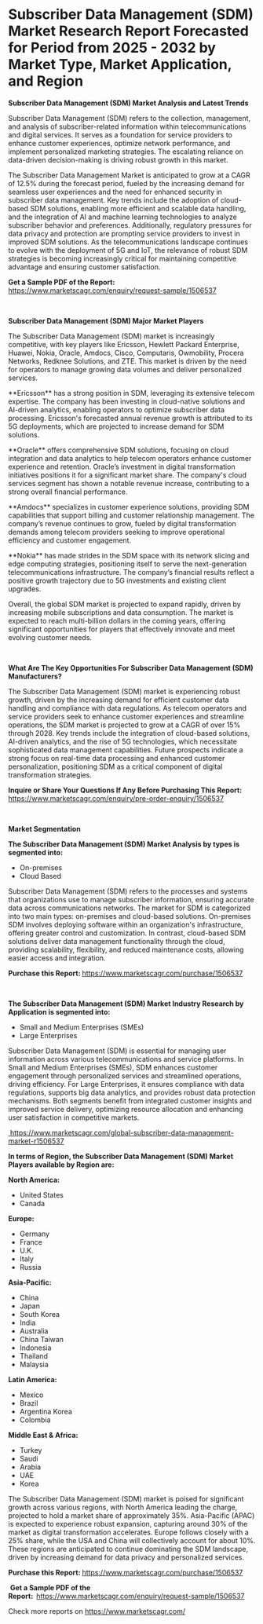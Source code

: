 <p><h1>Subscriber Data Management (SDM) Market Research Report Forecasted for Period from 2025 -  2032 by Market Type, Market Application, and Region</h1></p><p><strong>Subscriber Data Management (SDM) Market Analysis and Latest Trends</strong></p>
<p><p>Subscriber Data Management (SDM) refers to the collection, management, and analysis of subscriber-related information within telecommunications and digital services. It serves as a foundation for service providers to enhance customer experiences, optimize network performance, and implement personalized marketing strategies. The escalating reliance on data-driven decision-making is driving robust growth in this market.</p><p>The Subscriber Data Management Market is anticipated to grow at a CAGR of 12.5% during the forecast period, fueled by the increasing demand for seamless user experiences and the need for enhanced security in subscriber data management. Key trends include the adoption of cloud-based SDM solutions, enabling more efficient and scalable data handling, and the integration of AI and machine learning technologies to analyze subscriber behavior and preferences. Additionally, regulatory pressures for data privacy and protection are prompting service providers to invest in improved SDM solutions. As the telecommunications landscape continues to evolve with the deployment of 5G and IoT, the relevance of robust SDM strategies is becoming increasingly critical for maintaining competitive advantage and ensuring customer satisfaction.</p></p>
<p><strong>Get a Sample PDF of the Report:&nbsp;</strong> <a href="https://www.marketscagr.com/enquiry/request-sample/1506537?utm_campaign=2304&utm_medium=2&utm_source=Github&utm_content=ia&utm_term=23032025&utm_id=subscriber-data-management-sdm">https://www.marketscagr.com/enquiry/request-sample/1506537</a></p>
<p>&nbsp;</p>
<p><strong>Subscriber Data Management (SDM) Major Market Players</strong></p>
<p><p>The Subscriber Data Management (SDM) market is increasingly competitive, with key players like Ericsson, Hewlett Packard Enterprise, Huawei, Nokia, Oracle, Amdocs, Cisco, Computaris, Owmobility, Procera Networks, Redknee Solutions, and ZTE. This market is driven by the need for operators to manage growing data volumes and deliver personalized services.</p><p>**Ericsson** has a strong position in SDM, leveraging its extensive telecom expertise. The company has been investing in cloud-native solutions and AI-driven analytics, enabling operators to optimize subscriber data processing. Ericsson's forecasted annual revenue growth is attributed to its 5G deployments, which are projected to increase demand for SDM solutions.</p><p>**Oracle** offers comprehensive SDM solutions, focusing on cloud integration and data analytics to help telecom operators enhance customer experience and retention. Oracle’s investment in digital transformation initiatives positions it for a significant market share. The company's cloud services segment has shown a notable revenue increase, contributing to a strong overall financial performance.</p><p>**Amdocs** specializes in customer experience solutions, providing SDM capabilities that support billing and customer relationship management. The company’s revenue continues to grow, fueled by digital transformation demands among telecom providers seeking to improve operational efficiency and customer engagement.</p><p>**Nokia** has made strides in the SDM space with its network slicing and edge computing strategies, positioning itself to serve the next-generation telecommunications infrastructure. The company’s financial results reflect a positive growth trajectory due to 5G investments and existing client upgrades.</p><p>Overall, the global SDM market is projected to expand rapidly, driven by increasing mobile subscriptions and data consumption. The market is expected to reach multi-billion dollars in the coming years, offering significant opportunities for players that effectively innovate and meet evolving customer needs.</p></p>
<p>&nbsp;</p>
<p><strong>What Are The Key Opportunities For Subscriber Data Management (SDM) Manufacturers?</strong></p>
<p><p>The Subscriber Data Management (SDM) market is experiencing robust growth, driven by the increasing demand for efficient customer data handling and compliance with data regulations. As telecom operators and service providers seek to enhance customer experiences and streamline operations, the SDM market is projected to grow at a CAGR of over 15% through 2028. Key trends include the integration of cloud-based solutions, AI-driven analytics, and the rise of 5G technologies, which necessitate sophisticated data management capabilities. Future prospects indicate a strong focus on real-time data processing and enhanced customer personalization, positioning SDM as a critical component of digital transformation strategies.</p></p>
<p><strong>Inquire or Share Your Questions If Any Before Purchasing This Report:</strong> <a href="https://www.marketscagr.com/enquiry/pre-order-enquiry/1506537?utm_campaign=2304&utm_medium=2&utm_source=Github&utm_content=ia&utm_term=23032025&utm_id=subscriber-data-management-sdm">https://www.marketscagr.com/enquiry/pre-order-enquiry/1506537</a></p>
<p>&nbsp;</p>
<p><strong>Market Segmentation</strong></p>
<p><strong>The Subscriber Data Management (SDM) Market Analysis by types is segmented into:</strong></p>
<p><ul><li>On-premises</li><li>Cloud Based</li></ul></p>
<p><p>Subscriber Data Management (SDM) refers to the processes and systems that organizations use to manage subscriber information, ensuring accurate data across communications networks. The market for SDM is categorized into two main types: on-premises and cloud-based solutions. On-premises SDM involves deploying software within an organization's infrastructure, offering greater control and customization. In contrast, cloud-based SDM solutions deliver data management functionality through the cloud, providing scalability, flexibility, and reduced maintenance costs, allowing easier access and integration.</p></p>
<p><strong>Purchase this Report:&nbsp;</strong><a href="https://www.marketscagr.com/purchase/1506537?utm_campaign=2304&utm_medium=2&utm_source=Github&utm_content=ia&utm_term=23032025&utm_id=subscriber-data-management-sdm">https://www.marketscagr.com/purchase/1506537</a></p>
<p>&nbsp;</p>
<p><strong>The Subscriber Data Management (SDM) Market Industry Research by Application is segmented into:</strong></p>
<p><ul><li>Small and Medium Enterprises (SMEs)</li><li>Large Enterprises</li></ul></p>
<p><p>Subscriber Data Management (SDM) is essential for managing user information across various telecommunications and service platforms. In Small and Medium Enterprises (SMEs), SDM enhances customer engagement through personalized services and streamlined operations, driving efficiency. For Large Enterprises, it ensures compliance with data regulations, supports big data analytics, and provides robust data protection mechanisms. Both segments benefit from integrated customer insights and improved service delivery, optimizing resource allocation and enhancing user satisfaction in competitive markets.</p></p>
<p><a href="https://www.marketscagr.com/global-subscriber-data-management-market-r1506537?utm_campaign=2304&utm_medium=2&utm_source=Github&utm_content=ia&utm_term=23032025&utm_id=subscriber-data-management-sdm">&nbsp;https://www.marketscagr.com/global-subscriber-data-management-market-r1506537</a></p>
<p><strong>In terms of Region, the Subscriber Data Management (SDM) Market Players available by Region are:</strong></p>
<p>
    <p> <strong> North America: </strong>
        <ul>
            <li>United States</li>
            <li>Canada</li>
        </ul>
        </p> 
    <p> <strong> Europe: </strong>
        <ul>
            <li>Germany</li>
            <li>France</li>
            <li>U.K.</li>
            <li>Italy</li>
            <li>Russia</li>
        </ul>
        </p> 
    <p> <strong> Asia-Pacific: </strong>
        <ul>
            <li>China</li>
            <li>Japan</li>
            <li>South Korea</li>
            <li>India</li>
            <li>Australia</li>
            <li>China Taiwan</li>
            <li>Indonesia</li>
            <li>Thailand</li>
            <li>Malaysia</li>
        </ul>
        </p> 
    <p> <strong> Latin America: </strong>
        <ul>
            <li>Mexico</li>
            <li>Brazil</li>
            <li>Argentina Korea</li>
            <li>Colombia</li>
        </ul>
        </p> 
    <p> <strong> Middle East & Africa: </strong>
        <ul>
            <li>Turkey</li>
            <li>Saudi</li>
            <li>Arabia</li>
            <li>UAE</li>
            <li>Korea</li>
        </ul>
    </p>
    </p>
<p><p>The Subscriber Data Management (SDM) market is poised for significant growth across various regions, with North America leading the charge, projected to hold a market share of approximately 35%. Asia-Pacific (APAC) is expected to experience robust expansion, capturing around 30% of the market as digital transformation accelerates. Europe follows closely with a 25% share, while the USA and China will collectively account for about 10%. These regions are anticipated to continue dominating the SDM landscape, driven by increasing demand for data privacy and personalized services.</p></p>
<p><strong>Purchase this Report: </strong><a href="https://www.marketscagr.com/purchase/1506537?utm_campaign=2304&utm_medium=2&utm_source=Github&utm_content=ia&utm_term=23032025&utm_id=subscriber-data-management-sdm">https://www.marketscagr.com/purchase/1506537</a></p>
<p>&nbsp;<strong>Get a Sample PDF of the Report:&nbsp;&nbsp;</strong><a href="https://www.marketscagr.com/enquiry/request-sample/1506537?utm_campaign=2304&utm_medium=2&utm_source=Github&utm_content=ia&utm_term=23032025&utm_id=subscriber-data-management-sdm">https://www.marketscagr.com/enquiry/request-sample/1506537</a></p>
<p><strong></strong></p>
<p>Check more reports on <a href="https://www.marketscagr.com/?utm_campaign=2304&utm_medium=2&utm_source=Github&utm_content=ia&utm_term=23032025&utm_id=subscriber-data-management-sdm">https://www.marketscagr.com/</a></p>